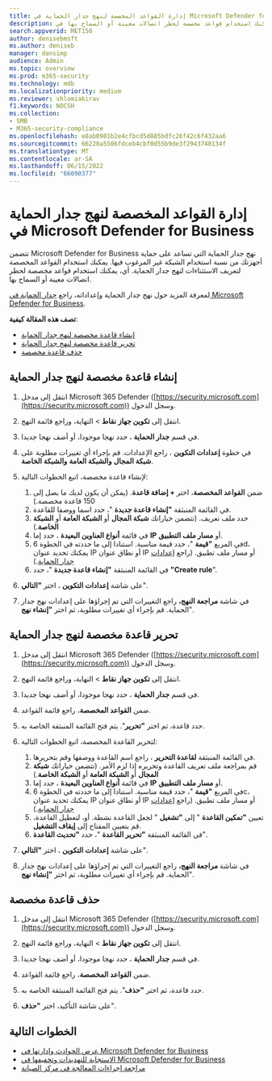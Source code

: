 ```yaml
---
title: إدارة القواعد المخصصة لنهج جدار الحماية في Microsoft Defender for Business
description: توفر القواعد المخصصة استثناءات لنهج جدار الحماية. يمكنك استخدام قواعد مخصصة لحظر اتصالات معينة أو السماح بها في Defender for Business.
search.appverid: MET150
author: denisebmsft
ms.author: deniseb
manager: dansimp
audience: Admin
ms.topic: overview
ms.prod: m365-security
ms.technology: mdb
ms.localizationpriority: medium
ms.reviewer: shlomiakirav
f1.keywords: NOCSH
ms.collection:
- SMB
- M365-security-compliance
ms.openlocfilehash: e8ab0981b2e4cfbcd5d885bdfc26f42c6f432aa6
ms.sourcegitcommit: 66228a5506fdceb4cbf0d55b9de3f2943740134f
ms.translationtype: MT
ms.contentlocale: ar-SA
ms.lasthandoff: 06/15/2022
ms.locfileid: "66090377"
---
```

# <a name="manage-your-custom-rules-for-firewall-policies-in-microsoft-defender-for-business"></a>إدارة القواعد المخصصة لنهج جدار الحماية في Microsoft Defender for Business

تتضمن Microsoft Defender for Business نهج جدار الحماية التي تساعد على حماية أجهزتك من نسبة استخدام الشبكة غير المرغوب فيها. يمكنك استخدام القواعد المخصصة لتعريف الاستثناءات لنهج جدار الحماية. أي، يمكنك استخدام قواعد مخصصة لحظر اتصالات معينة أو السماح بها.

لمعرفة المزيد حول نهج جدار الحماية وإعداداته، راجع [جدار الحماية في Microsoft Defender for Business](mdb-firewall.md).

**تصف هذه المقالة كيفية**:

- [إنشاء قاعدة مخصصة لنهج جدار الحماية](#create-a-custom-rule-for-a-firewall-policy)
- [تحرير قاعدة مخصصة لنهج جدار الحماية](#edit-a-custom-rule-for-a-firewall-policy)
- [حذف قاعدة مخصصة](#delete-a-custom-rule)


## <a name="create-a-custom-rule-for-a-firewall-policy"></a>إنشاء قاعدة مخصصة لنهج جدار الحماية

1. انتقل إلى مدخل Microsoft 365 Defender ([https://security.microsoft.com](https://security.microsoft.com)) وسجل الدخول.

2. انتقل إلى **تكوين جهاز** **نقاط** >  النهاية، وراجع قائمة النهج.

3. في قسم **جدار الحماية** ، حدد نهجا موجودا، أو أضف نهجا جديدا.

4. في خطوة **إعدادات التكوين** ، راجع الإعدادات. قم بإجراء أي تغييرات مطلوبة على **شبكة المجال** **والشبكة العامة** **والشبكة الخاصة**.

5. لإنشاء قاعدة مخصصة، اتبع الخطوات التالية: 

   1. ضمن **القواعد المخصصة**، اختر **+ إضافة قاعدة**. (يمكن أن يكون لديك ما يصل إلى 150 قاعدة مخصصة.)
   2. في القائمة المنبثقة **"إنشاء قاعدة جديدة** "، حدد اسما ووصفا للقاعدة.
   3. حدد ملف تعريف. (تتضمن خياراتك **شبكة المجال** أو **الشبكة العامة** أو **الشبكة الخاصة**.)
   4. في قائمة **أنواع العناوين البعيدة** ، حدد إما **IP** أو **مسار ملف التطبيق**.
   5. في المربع **"قيمة** "، حدد قيمة مناسبة. استنادا إلى ما حددته في الخطوة 6d، يمكنك تحديد عنوان IP أو نطاق عنوان IP أو مسار ملف تطبيق. (راجع [إعدادات جدار الحماية](mdb-firewall.md).)
   6. في القائمة المنبثقة **"إنشاء قاعدة جديدة** "، حدد **"Create rule**". 

6. على شاشة **إعدادات التكوين** ، اختر **"التالي**".

7. في شاشة **مراجعة النهج،** راجع التغييرات التي تم إجراؤها على إعدادات نهج جدار الحماية. قم بإجراء أي تغييرات مطلوبة، ثم اختر **"إنشاء نهج**".

## <a name="edit-a-custom-rule-for-a-firewall-policy"></a>تحرير قاعدة مخصصة لنهج جدار الحماية

1. انتقل إلى مدخل Microsoft 365 Defender ([https://security.microsoft.com](https://security.microsoft.com)) وسجل الدخول.

2. انتقل إلى **تكوين جهاز** **نقاط** >  النهاية، وراجع قائمة النهج.

3. في قسم **جدار الحماية** ، حدد نهجا موجودا، أو أضف نهجا جديدا.

4. ضمن **القواعد المخصصة**، راجع قائمة القواعد.

5. حدد قاعدة، ثم اختر **"تحرير**". يتم فتح القائمة المنبثقة الخاصة به.

6. لتحرير القاعدة المخصصة، اتبع الخطوات التالية:

   1. في القائمة المنبثقة **لقاعدة التحرير** ، راجع اسم القاعدة ووصفها وقم بتحريرها.
   2. قم بمراجعة ملف تعريف القاعدة وتحريره إذا لزم الأمر. (تتضمن خياراتك **شبكة المجال** أو **الشبكة العامة** أو **الشبكة الخاصة**.)
   3. في قائمة **أنواع العناوين البعيدة** ، حدد إما **IP** أو **مسار ملف التطبيق**.
   4. في المربع **"قيمة** "، حدد قيمة مناسبة. استنادا إلى ما حددته في الخطوة 6c، يمكنك تحديد عنوان IP أو نطاق عنوان IP أو مسار ملف تطبيق. (راجع [إعدادات جدار الحماية](mdb-firewall.md).)
   5. تعيين **"تمكين القاعدة** " إلى **"تشغيل** " لجعل القاعدة نشطة. أو، لتعطيل القاعدة، قم بتعيين المفتاح إلى **إيقاف التشغيل**.
   6. في القائمة المنبثقة **"تحرير القاعدة** "، حدد **"تحديث القاعدة**". 

7. على شاشة **إعدادات التكوين** ، اختر **"التالي**".

8. في شاشة **مراجعة النهج،** راجع التغييرات التي تم إجراؤها على إعدادات نهج جدار الحماية. قم بإجراء أي تغييرات مطلوبة، ثم اختر **"إنشاء نهج**".

## <a name="delete-a-custom-rule"></a>حذف قاعدة مخصصة

1. انتقل إلى مدخل Microsoft 365 Defender ([https://security.microsoft.com](https://security.microsoft.com)) وسجل الدخول.

2. انتقل إلى **تكوين جهاز** **نقاط** >  النهاية، وراجع قائمة النهج.

3. في قسم **جدار الحماية** ، حدد نهجا موجودا، أو أضف نهجا جديدا.

4. ضمن **القواعد المخصصة**، راجع قائمة القواعد.

5. حدد قاعدة، ثم اختر **"حذف**". يتم فتح القائمة المنبثقة الخاصة به.

6. على شاشة التأكيد، اختر **"حذف**". 

## <a name="next-steps"></a>الخطوات التالية

- [عرض الحوادث وإدارتها في Microsoft Defender for Business](mdb-view-manage-incidents.md)
- [الاستجابة للتهديدات وتخفيفها في Microsoft Defender for Business](mdb-respond-mitigate-threats.md)
- [مراجعة إجراءات المعالجة في مركز الصيانة](mdb-review-remediation-actions.md)